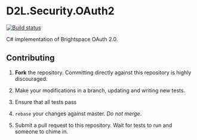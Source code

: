 # D2L.Security.OAuth2

[![Build status](https://ci.appveyor.com/api/projects/status/id5byt9yitcek417/branch/master?svg=true)](https://ci.appveyor.com/project/Brightspace/d2l-security-oauth2/branch/master)

C# implementation of Brightspace OAuth 2.0.

## Contributing

1. **Fork** the repository. Committing directly against this repository is
   highly discouraged.

2. Make your modifications in a branch, updating and writing new tests.

3. Ensure that all tests pass

4. `rebase` your changes against master. *Do not merge*.

5. Submit a pull request to this repository. Wait for tests to run and someone
   to chime in.
